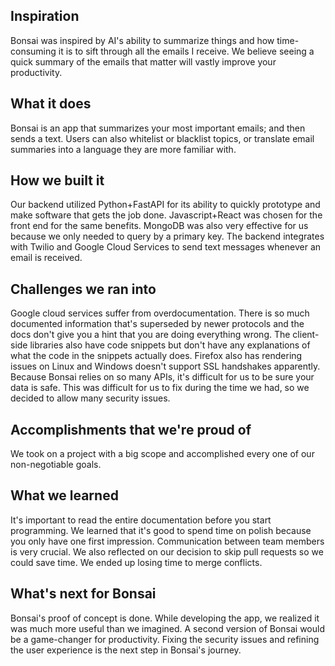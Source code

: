## Inspiration
Bonsai was inspired by AI's ability to summarize things and how time-consuming it is to sift through all the emails I receive. We believe seeing a quick summary of the emails that matter will vastly improve your productivity.

## What it does
Bonsai is an app that summarizes your most important emails; and then sends a text. Users can also whitelist or blacklist topics, or translate email summaries into a language they are more familiar with.

## How we built it
Our backend utilized Python+FastAPI for its ability to quickly prototype and make software that gets the job done. Javascript+React was chosen for the front end for the same benefits. MongoDB was also very effective for us because we only needed to query by a primary key. The backend integrates with Twilio and Google Cloud Services to send text messages whenever an email is received.

## Challenges we ran into
Google cloud services suffer from overdocumentation. There is so much documented information that's superseded by newer protocols and the docs don't give you a hint that you are doing everything wrong. The client-side libraries also have code snippets but don't have any explanations of what the code in the snippets actually does.
Firefox also has rendering issues on Linux and Windows doesn't support SSL handshakes apparently. Because Bonsai relies on so many APIs, it's difficult for us to be sure your data is safe. This was difficult for us to fix during the time we had, so we decided to allow many security issues.

## Accomplishments that we're proud of
We took on a project with a big scope and accomplished every one of our non-negotiable goals.

## What we learned
It's important to read the entire documentation before you start programming. We learned that it's good to spend time on polish because you only have one first impression. Communication between team members is very crucial. We also reflected on our decision to skip pull requests so we could save time. We ended up losing time to merge conflicts.

## What's next for Bonsai
Bonsai's proof of concept is done. While developing the app, we realized it was much more useful than we imagined. A second version of Bonsai would be a game-changer for productivity. Fixing the security issues and refining the user experience is the next step in Bonsai's journey.
